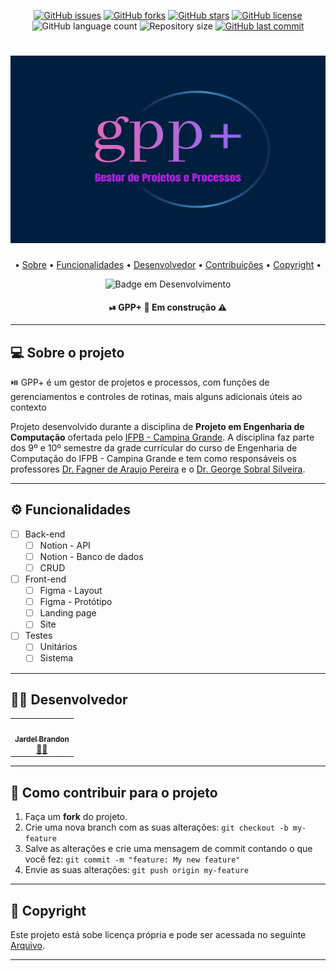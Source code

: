 <p align="center">
  <a href="https://github.com/JardelBrandon/TCC/issues"><img alt="GitHub issues" src="https://img.shields.io/github/issues/JardelBrandon/TCC-PEC-GPPP"></a>
  <a href="https://github.com/JardelBrandon/TCC/network"><img alt="GitHub forks" src="https://img.shields.io/github/forks/JardelBrandon/TCC-PEC-GPPP"></a>
  <a href="https://github.com/JardelBrandon/TCC/stargazers"><img alt="GitHub stars" src="https://img.shields.io/github/stars/JardelBrandon/TCC-PEC-GPPP"></a>
  <a href="https://github.com/JardelBrandon/TCC//blob/main/LICENSE"><img alt="GitHub license" src="https://img.shields.io/github/license/JardelBrandon/TCC-PEC-GPPP"></a>
  <img alt="GitHub language count" src="https://img.shields.io/github/languages/count/JardelBrandon/TCC-PEC-GPPP">
  <img alt="Repository size" src="https://img.shields.io/github/repo-size/JardelBrandon/TCC-PEC-GPPP">
  <a href="https://github.com/JardelBrandon/TCC/commits/master">
    <img alt="GitHub last commit" src="https://img.shields.io/github/last-commit/JardelBrandon/TCC-PEC-GPPP">
  </a>
</p>

<h1 align="center">
    <img alt="GPP+" title="#GPP+" src="./assets/logo/logo.png" width="600px" height="300px"/>
</h1>


<p align="center">
  • <a href="#-sobre-o-projeto">Sobre</a>
  • <a href="#-funcionalidades">Funcionalidades</a>
  • <a href="#-desenvolvedor">Desenvolvedor</a>
  • <a href="#-como-contribuir-para-o-projeto">Contribuições</a> 
  • <a href="#-copyright">Copyright</a> •
</p>

<p align="center">
  <img alt="Badge em Desenvolvimento" src="http://img.shields.io/static/v1?label=STATUS&message=EM%20DESENVOLVIMENTO&color=GREEN&style=for-the-badge"
</p>

<h4 align="center"> 
	 ⏯ GPP+ 🚧️ Em construção ⚠️  
</h4>

---

## 💻 Sobre o projeto 

⏯️ GPP+ é um gestor de projetos e processos, com funções de gerenciamentos e controles de rotinas, mais alguns adicionais úteis ao contexto

Projeto desenvolvido durante a disciplina de **Projeto em Engenharia de Computação** ofertada pelo [IFPB - Campina Grande](https://www.ifpb.edu.br/campinagrande).
A disciplina faz parte dos 9º e 10º semestre da grade currícular do curso de Engenharia de Computação do IFPB - Campina Grande e tem como responsáveis os professores [Dr. Fagner de Araujo Pereira](http://lattes.cnpq.br/8972233136339551) e o [Dr. George Sobral Silveira](http://lattes.cnpq.br/2934289095298260).

---

## ⚙️ Funcionalidades

- [ ] Back-end
    - [ ] Notion - API
    - [ ] Notion - Banco de dados
    - [ ] CRUD
- [ ] Front-end
    - [ ] Figma - Layout
    - [ ] Figma - Protótipo
    - [ ] Landing page
    - [ ] Site
- [ ] Testes
  - [ ] Unitários
  - [ ] Sistema

---

## 👨‍💻 Desenvolvedor

<table>
  <tr>
    <td align="center"><a href="https://github.com/JardelBrandon"><img style="border-radius: 50%;" src="https://avatars.githubusercontent.com/u/25730081?v=4" width="100px;" alt=""/><br /><sub><b>Jardel Brandon</b></sub></a><br /><a href="https://github.com/JardelBrandon" title="Jardel">👨‍🚀</a></td>
  </tr>
</table>

---

## 💪 Como contribuir para o projeto

1. Faça um **fork** do projeto.
2. Crie uma nova branch com as suas alterações: `git checkout -b my-feature`
3. Salve as alterações e crie uma mensagem de commit contando o que você fez: `git commit -m "feature: My new feature"`
4. Envie as suas alterações: `git push origin my-feature`

---

## 📝 Copyright

Este projeto está sobe licença própria e pode ser acessada no seguinte [Arquivo](./LICENSE.txt).

---